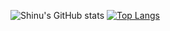 ![Shinu's GitHub stats](https://github-readme-stats.vercel.app/api?username=ShinuMathew&show_icons=true&theme=dracula)
[![Top Langs](https://github-readme-stats.vercel.app/api/top-langs/?username=ShinuMathew&layout=compact)](https://github.com/ShinuMathew/github-readme-stats)
